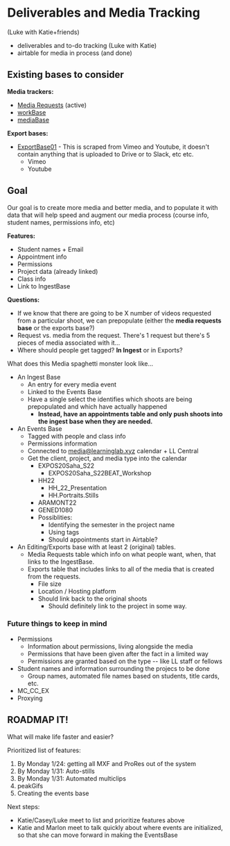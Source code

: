 # Deliverables and Media Tracking
(Luke with Katie+friends)
* deliverables and to-do tracking (Luke with Katie)
* airtable for media in process (and done)


## Existing bases to consider
**Media trackers:**
* [Media Requests](https://airtable.com/appIfFUqynmExdUPH/tbltJBbQHhn18Uj5M/viw8rfgQhk46tuzso?blocks=hide) (active)
* [workBase](https://airtable.com/appIfFUqynmExdUPH/tblkn3YHybiGqYzt2/viwPtzQ0gtKuuc79z?blocks=hide)
* [mediaBase](https://airtable.com/app2Xo74Ex0E0kosj/tblLnwGBKBPeTBtlO/viwD1P9M4iyHHDO4r?blocks=bipVk5fxnjbCEkC9V)


**Export bases:**
* [ExportBase01](https://airtable.com/app2L6zc3OKxEI2AA/tbl8fvruYOR61W0mr) - This is scraped from Vimeo and Youtube, it doesn't contain anything that is uploaded to Drive or to Slack, etc etc.
    * Vimeo
    * Youtube


## Goal
Our goal is to create more media and better media, and to populate it with data that will help speed and augment our media process (course info, student names, permissions info, etc)

**Features:**
* Student names + Email
* Appointment info
* Permissions
* Project data (already linked) 
* Class info
* Link to IngestBase

**Questions:**
* If we know that there are going to be X number of videos requested from a particular shoot, we can prepopulate (either the **media requests base** or the exports base?)
* Request vs. media from the request. There's 1 request but there's 5 pieces of media associated with it...
* Where should people get tagged? **In Ingest** or in Exports?

What does this Media spaghetti monster look like...
* An Ingest Base
    * An entry for every media event
    * Linked to the Events Base
    * Have a single select the identifies which shoots are being prepopulated and which have actually happened
        * **Instead, have an appointments table and only push shoots into the ingest base when they are needed.**
* An Events Base
    * Tagged with people and class info
    * Permissions information
    * Connected to media@learninglab.xyz calendar + LL Central
    * Get the client, project, and media type into the calendar
        * EXPOS20Saha_S22
            * EXPOS20Saha_S22BEAT_Workshop
        * HH22
            * HH_22_Presentation
            * HH.Portraits.Stills
        * ARAMONT22
        * GENED1080
        * Possiblities:
            * Identifying the semester in the project name
            * Using tags
            * Should appointments start in Airtable?
* An Editing/Exports base with at least 2 (original) tables.
    * Media Requests table which info on what people want, when, that links to the IngestBase.
    * Exports table that includes links to all of the media that is created from the requests.
        * File size
        * Location / Hosting platform
        * Should link back to the original shoots
            * Should definitely link to the project in some way.

### Future things to keep in mind
* Permissions
    * Information about permissions, living alongside the media
    * Permissions that have been given after the fact in a limited way
    * Permissions are granted based on the type -- like LL staff or fellows
* Student names and information surrounding the projecs to be done
    * Group names, automated file names based on students, title cards, etc.
* MC_CC_EX
* Proxying


## ROADMAP IT!

What will make life faster and easier?

Prioritized list of features:
1. By Monday 1/24: getting all MXF and ProRes out of the system
2. By Monday 1/31: Auto-stills
3. By Monday 1/31: Automated multiclips
4. peakGifs
5. Creating the events base



Next steps:
* Katie/Casey/Luke meet to list and prioritize features above 
* Katie and Marlon meet to talk quickly about where events are initialized, so that she can move forward in making the EventsBase